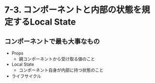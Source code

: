 # 7-3. コンポーネントと内部の状態を規定するLocal State

## コンポーネントで最も大事なもの
- Props
    - 親コンポーネントから受け取る値のこと
- Local State
    - コンポーネント自身が内部に持つ状態のこと
- ライフサイクル

